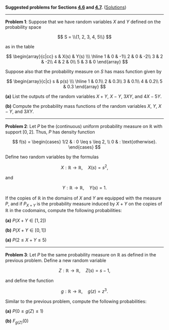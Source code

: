 **Suggested problems for Sections [4.6](https://mml.johnmyersmath.com/stats-book/chapters/random-variables.html#the-algebra-of-random-variables) and [4.7](https://mml.johnmyersmath.com/stats-book/chapters/random-variables.html#functions-of-random-variables).** ([Solutions](./13-suggested-problems-sol.md))

---

**Problem 1**: Suppose that we have random variables $X$ and $Y$ defined on the probability space

$$
S = \\{1, 2, 3, 4, 5\\}
$$

as in the table

$$
\begin{array}{c|cc}
s & X(s) & Y(s) \\\ \hline
1 & 0 & -1\\
2 & 0 & -2\\
3 & 2 & -2\\
4 & 2 & 0\\
5 & 3 & 0
\end{array}	
$$

Suppose also that the probability measure on $S$ has mass function given by

$$
\begin{array}{c|c}
s & p(s) \\\ \hline
1 & 0.1\\
2 & 0.3\\
3 & 0.1\\
4 & 0.2\\
5 & 0.3
\end{array}
$$

**(a)** List the outputs of the random variables $X+Y$, $X-Y$, $3XY$, and $4X-5Y$.

**(b)** Compute the probability mass functions of the random variables $X$, $Y$, $X-Y$, and $3XY$.

---

**Problem 2**: Let $P$ be the (continuous) uniform probability measure on $\mathbb{R}$ with support $[0,2]$. Thus, $P$ has density function

$$
f(s) = \begin{cases}
1/2 & : 0 \leq s \leq 2, \\
0 & : \text{otherwise}.
\end{cases}
$$

Define two random variables by the formulas

$$
X: \mathbb{R} \to \mathbb{R}, \quad X(s) = s^2,
$$

and

$$
Y: \mathbb{R} \to \mathbb{R}, \quad Y(s) = 1.
$$

If the copies of $\mathbb{R}$ in the domains of $X$ and $Y$ are equipped with the measure $P$, and if $P_{X+Y}$ is the probability measure induced by $X+Y$ on the copies of $\mathbb{R}$ in the codomains, compute the following probabilities:

**(a)** $P\big(X+Y\in [1,2] \big)$

**(b)** $P\big( X+Y \in [0,1] \big)$

**(a)** $P\big( 2\leq X+Y \leq 5 \big)$

---

**Problem 3**: Let $P$ be the same probability measure on $\mathbb{R}$ as defined in the previous problem. Define a new random variable

$$
Z: \mathbb{R}\to \mathbb{R}, \quad Z(s) = s-1,
$$

and define the function

$$
g: \mathbb{R} \to \mathbb{R}, \quad g(z) = z^3.
$$

Similar to the previous problem, compute the following probabilities:

**(a)** $P\big(0\leq g(Z) \leq 1 \big)$

**(b)** $F_{g(Z)}(0)$
